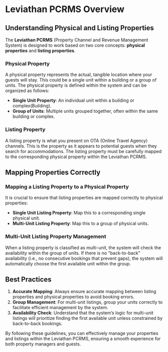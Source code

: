 # Leviathan PCRMS Overview

## Understanding Physical and Listing Properties

The **Leviathan PCRMS** (Property Channel and Revenue Management System) is designed to work based on two core concepts: **physical properties** and **listing properties**.

### Physical Property

A physical property represents the actual, tangible location where your guests will stay. This could be a single unit within a building or a group of units. The physical property is defined within the system and can be organized as follows:
- **Single Unit Property**: An individual unit within a building or complex(Building).
- **Group of Units**: Multiple units grouped together, often within the same building or complex.

### Listing Property

A listing property is what you present on OTA (Online Travel Agency) channels. This is the property as it appears to potential guests when they search for accommodations. The listing property must be carefully mapped to the corresponding physical property within the Leviathan PCRMS.

## Mapping Properties Correctly

### Mapping a Listing Property to a Physical Property

It is crucial to ensure that listing properties are mapped correctly to physical properties:
- **Single Unit Listing Property**: Map this to a corresponding single physical unit.
- **Multi-Unit Listing Property**: Map this to a group of physical units.

### Multi-Unit Listing Property Management

When a listing property is classified as multi-unit, the system will check the availability within the group of units. If there is no "back-to-back" availability (i.e., no consecutive bookings that prevent gaps), the system will automatically choose the first available unit within the group.

## Best Practices

1. **Accurate Mapping**: Always ensure accurate mapping between listing properties and physical properties to avoid booking errors.
2. **Group Management**: For multi-unit listings, group your units correctly to facilitate efficient management by the system.
3. **Availability Check**: Understand that the system’s logic for multi-unit listings will prioritize finding the first available unit unless constrained by back-to-back bookings.

By following these guidelines, you can effectively manage your properties and listings within the Leviathan PCRMS, ensuring a smooth experience for both property managers and guests.


